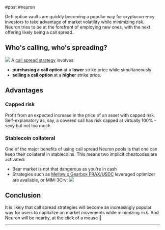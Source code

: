 #post #neuron 

Defi option vaults are quickly becoming a popular way for cryptocurrency investors to take advantage of market volatility while minimizing risk. Neuron tries to be at the forefront of employing new ones, with the next offering likely being a call spread.

## Who's calling, who's spreading?
![](https://i.imgur.com/E9sznCe.png)
A [call spread strategy](https://www.optionsbro.com/call-debit-spread-option-strategy-example/) involves:
- **purchasing a call option** at a **lower** strike price while simultaneously 
- **selling a call option** at a **higher** strike price. 

## Advantages
### Capped risk
Profit from an expected increase in the price of an asset with capped risk. Self-explanatory as, say, a covered call has risk capped at virtually 100% - sexy but not too much.

### Stablecoin collateral
One of the major benefits of using call spread Neuron pools is that one can keep their collateral in stablecoins. 
This means two implicit cheatcodes are activated:
- Bear market is not that dangerous as you're in cash
- Strategies such as [Mellow x Gearbox FRAX/USDC](https://app.mellow.finance/products/mainnet-fearless-fraxusdc-gearbox) leveraged optimizer are available, or MIM-3Crv:
![](https://i.imgur.com/9EFR4aI.png)

## Conclusion
It is likely that call spread strategies will become an increasingly popular way for users to capitalize on market movements while minimizing risk. And Neuron will be nearby, at the click of a mouse 🧠

---
